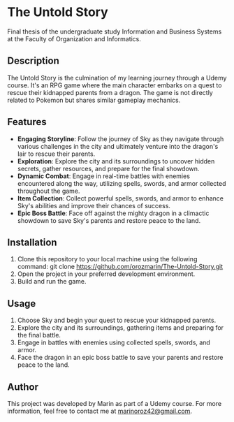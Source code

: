# The Untold Story

Final thesis of the undergraduate study Information and Business Systems at the Faculty of Organization and Informatics.

## Description
The Untold Story is the culmination of my learning journey through a Udemy course. It's an RPG game where the main character embarks on a quest to rescue their kidnapped parents from a dragon. The game is not directly related to Pokemon but shares similar gameplay mechanics.

## Features
- **Engaging Storyline**: Follow the journey of Sky as they navigate through various challenges in the city and ultimately venture into the dragon's lair to rescue their parents.
- **Exploration**: Explore the city and its surroundings to uncover hidden secrets, gather resources, and prepare for the final showdown.
- **Dynamic Combat**: Engage in real-time battles with enemies encountered along the way, utilizing spells, swords, and armor collected throughout the game.
- **Item Collection**: Collect powerful spells, swords, and armor to enhance Sky's abilities and improve their chances of success.
- **Epic Boss Battle**: Face off against the mighty dragon in a climactic showdown to save Sky's parents and restore peace to the land.

## Installation
1. Clone this repository to your local machine using the following command: git clone https://github.com/orozmarin/The-Untold-Story.git
2. Open the project in your preferred development environment.
3. Build and run the game.

## Usage
1. Choose Sky and begin your quest to rescue your kidnapped parents.
2. Explore the city and its surroundings, gathering items and preparing for the final battle.
3. Engage in battles with enemies using collected spells, swords, and armor.
4. Face the dragon in an epic boss battle to save your parents and restore peace to the land.

## Author
This project was developed by Marin as part of a Udemy course. For more information, feel free to contact me at marinoroz42@gmail.com.
